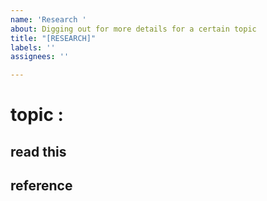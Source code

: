 ```yaml
---
name: 'Research '
about: Digging out for more details for a certain topic
title: "[RESEARCH]"
labels: ''
assignees: ''

---
```


# topic : 
## read this 

## reference
